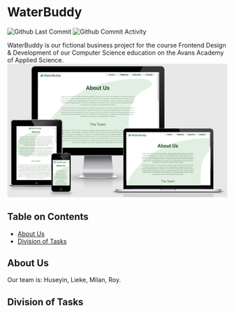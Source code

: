# WaterBuddy

![Github Last Commit](https://img.shields.io/github/last-commit/royschrauwen/waterbuddy) ![Github Commit Activity](https://img.shields.io/github/commit-activity/w/royschrauwen/waterbuddy)

WaterBuddy is our fictional business project for the course Frontend Design & Development of our Computer Science education on the Avans Academy of Applied Science.
![Screenshot of the WaterBuddy Website](./images/responsive_screenshot.png)

## Table on Contents

- [About Us](#about-us)
- [Division of Tasks](#division-of-tasks)

## About Us

Our team is: Huseyin, Lieke, Milan, Roy.

## Division of Tasks
